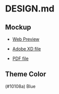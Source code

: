 # DESIGN.md

## Mockup

- [Web Preview](https://xd.adobe.com/view/02bf6553-95f4-458e-b8cc-62bc288107c5-57ec/)

- [Adobe XD file](https://github.com/Asuha-a/URLShortener/blob/main/docs/URLShortener.xd)

- [PDF file](https://github.com/Asuha-a/URLShortener/blob/main/docs/design.pdf)

## Theme Color

(#10108a) Blue  
